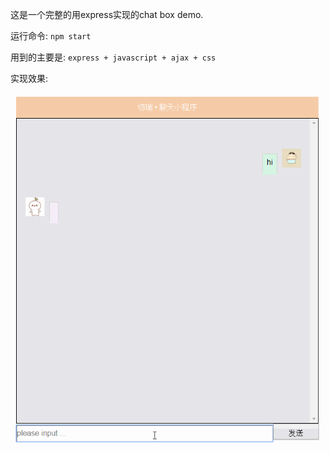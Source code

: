 这是一个完整的用express实现的chat box demo. 

运行命令: `npm start`

用到的主要是: `express + javascript + ajax + css`

实现效果: 


![](https://github.com/cherrieg/chat-demo/blob/master/public/images/demo.gif)


